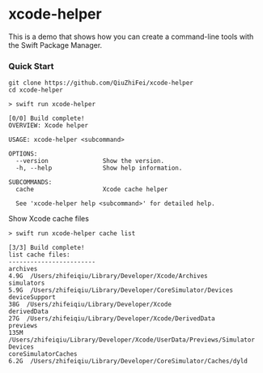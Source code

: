 # xcode-helper

This is a demo that shows how you can create a command-line tools with the Swift Package Manager.

### Quick Start
```
git clone https://github.com/QiuZhiFei/xcode-helper
cd xcode-helper
```
```
> swift run xcode-helper

[0/0] Build complete!
OVERVIEW: Xcode helper

USAGE: xcode-helper <subcommand>

OPTIONS:
  --version               Show the version.
  -h, --help              Show help information.

SUBCOMMANDS:
  cache                   Xcode cache helper

  See 'xcode-helper help <subcommand>' for detailed help.
```

Show Xcode cache files
```
> swift run xcode-helper cache list

[3/3] Build complete!
list cache files:
------------------------
archives
4.9G  /Users/zhifeiqiu/Library/Developer/Xcode/Archives
simulators
5.9G  /Users/zhifeiqiu/Library/Developer/CoreSimulator/Devices
deviceSupport
38G  /Users/zhifeiqiu/Library/Developer/Xcode
derivedData
27G  /Users/zhifeiqiu/Library/Developer/Xcode/DerivedData
previews
135M  /Users/zhifeiqiu/Library/Developer/Xcode/UserData/Previews/Simulator Devices
coreSimulatorCaches
6.2G  /Users/zhifeiqiu/Library/Developer/CoreSimulator/Caches/dyld
```
